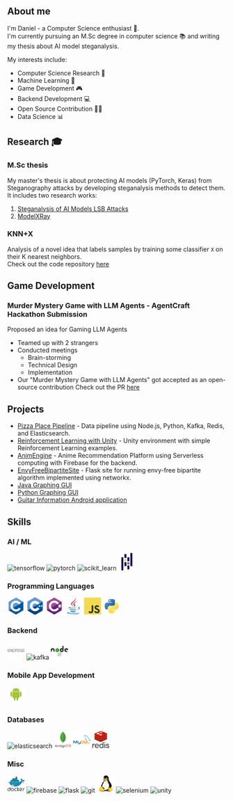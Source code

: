 ## About me
I'm Daniel - a Computer Science enthusiast 😬.  
I'm currently pursuing an M.Sc degree in computer science 📚 and writing my thesis about AI model steganalysis.  

My interests include:
  - Computer Science Research 🔬
  - Machine Learning :robot:
  - Game Development 🎮
  - Backend Development :computer:
  - Open Source Contribution :man_technologist:
  - Data Science 📊

## Research 🎓
### M.Sc thesis
My master's thesis is about protecting AI models (PyTorch, Keras) from Steganography attacks by developing steganalysis methods to detect them.  
It includes two research works:  
1. [Steganalysis of AI Models LSB Attacks](https://github.com/ArielCyber/AI_Model_Steganalysis)
2. [ModelXRay](https://github.com/danigil/ModelXRay.git)

### KNN+X
Analysis of a novel idea that labels samples by training some classifier `X` on their K nearest neighbors.  
Check out the code repository [here](https://github.com/danigil/KNN-X.git)

## Game Development
### Murder Mystery Game with LLM Agents - AgentCraft Hackathon Submission
Proposed an idea for Gaming LLM Agents
- Teamed up with 2 strangers
- Conducted meetings
	- Brain-storming
	- Technical Design
	- Implementation
- Our "Murder Mystery Game with LLM Agents" got accepted as an open-source contribution
Check out the PR [here](https://github.com/NirDiamant/GenAI_Agents/pull/34)

## Projects

- [Pizza Place Pipeline](https://github.com/danigil/Pizza-Place-Pipeline) - Data pipeline using Node.js, Python, Kafka, Redis, and Elasticsearch.
- [Reinforcement Learning with Unity](https://github.com/danigil/Reinforcement-Learning-with-Unity.git) - Unity environment with simple Reinforcement Learning examples.
- [AnimEngine](https://github.com/AnimEngine/AnimEngine.git) - Anime Recommendation Platform using Serverless computing with Firebase for the backend.
- [EnvyFreeBipartiteSite](https://github.com/danigil/EnvyFreeBipartiteMatchingSite.git) - Flask site for running envy-free bipartite algorithm implemented using networkx.
- [Java Graphing GUI](https://github.com/danigil/GraphGUI)
- [Python Graphing GUI](https://github.com/danigil/GraphGUIPY)
- [Guitar Information Android application](https://github.com/danigil/GuitarGuide)

## Skills
### AI / ML
<p align="left">
  <img src="https://www.vectorlogo.zone/logos/tensorflow/tensorflow-icon.svg" alt="tensorflow" width="40" height="40"/>
  <img src="https://www.vectorlogo.zone/logos/pytorch/pytorch-icon.svg" alt="pytorch" width="40" height="40"/>
  <img src="https://upload.wikimedia.org/wikipedia/commons/0/05/Scikit_learn_logo_small.svg" alt="scikit_learn" width="40" height="40"/>
  <img src="https://raw.githubusercontent.com/devicons/devicon/2ae2a900d2f041da66e950e4d48052658d850630/icons/pandas/pandas-original.svg" alt="pandas" width="40" height="40"/>
</p>

### Programming Languages
<p align="left">
    <img src="https://raw.githubusercontent.com/devicons/devicon/master/icons/c/c-original.svg" alt="c" width="40" height="40"/>
    <img src="https://raw.githubusercontent.com/devicons/devicon/master/icons/cplusplus/cplusplus-original.svg" alt="cplusplus" width="40" height="40"/>
    <img src="https://raw.githubusercontent.com/devicons/devicon/master/icons/csharp/csharp-original.svg" alt="csharp" width="40" height="40"/>
    <img src="https://raw.githubusercontent.com/devicons/devicon/master/icons/java/java-original.svg" alt="java" width="40" height="40"/>
    <img src="https://raw.githubusercontent.com/devicons/devicon/master/icons/javascript/javascript-original.svg" alt="javascript" width="40" height="40"/>
    <img src="https://raw.githubusercontent.com/devicons/devicon/master/icons/python/python-original.svg" alt="python" width="40" height="40"/>
</p>

### Backend
<p align="left">
  <img src="https://raw.githubusercontent.com/devicons/devicon/master/icons/express/express-original-wordmark.svg" alt="express" width="40" height="40"/>
  <img src="https://www.vectorlogo.zone/logos/apache_kafka/apache_kafka-icon.svg" alt="kafka" width="40" height="40"/>
  <img src="https://raw.githubusercontent.com/devicons/devicon/master/icons/nodejs/nodejs-original-wordmark.svg" alt="nodejs" width="40" height="40"/>
</p>

### Mobile App Development
<p align="left">
  <img src="https://raw.githubusercontent.com/devicons/devicon/master/icons/android/android-original-wordmark.svg" alt="android" width="40" height="40"/>
</p>

### Databases
<p align="left">
  <img src="https://www.vectorlogo.zone/logos/elastic/elastic-icon.svg" alt="elasticsearch" width="40" height="40"/>
  <img src="https://raw.githubusercontent.com/devicons/devicon/master/icons/mongodb/mongodb-original-wordmark.svg" alt="mongodb" width="40" height="40"/>
  <img src="https://raw.githubusercontent.com/devicons/devicon/master/icons/mysql/mysql-original-wordmark.svg" alt="mysql" width="40" height="40"/>
  <img src="https://raw.githubusercontent.com/devicons/devicon/master/icons/redis/redis-original-wordmark.svg" alt="redis" width="40" height="40"/>
</p>

### Misc
<p align="left">
  <img src="https://raw.githubusercontent.com/devicons/devicon/master/icons/docker/docker-original-wordmark.svg" alt="docker" width="40" height="40"/>
  <img src="https://www.vectorlogo.zone/logos/firebase/firebase-icon.svg" alt="firebase" width="40" height="40"/> 
  <img src="https://www.vectorlogo.zone/logos/pocoo_flask/pocoo_flask-icon.svg" alt="flask" width="40" height="40"/>
  <img src="https://www.vectorlogo.zone/logos/git-scm/git-scm-icon.svg" alt="git" width="40" height="40"/>
  <img src="https://raw.githubusercontent.com/devicons/devicon/master/icons/linux/linux-original.svg" alt="linux" width="40" height="40"/>
  <img src="https://raw.githubusercontent.com/detain/svg-logos/780f25886640cef088af994181646db2f6b1a3f8/svg/selenium-logo.svg" alt="selenium" width="40" height="40"/>
  <img src="https://www.vectorlogo.zone/logos/unity3d/unity3d-icon.svg" alt="unity" width="40" height="40"/>
</p>

